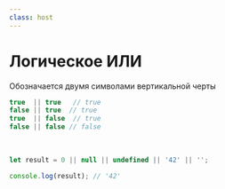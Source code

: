 ```yaml
---
class: host
---
```


# Логическое ИЛИ
Обозначается двумя символами вертикальной черты

```js
true  || true   // true
false || true  // true
true  || false  // true
false || false // false
```

<br />

```js {hide|all}
let result = 0 || null || undefined || '42' || '';

console.log(result); // '42'
```


<style>
.host code {
    font-size: 1.75rem;
}
</style>
